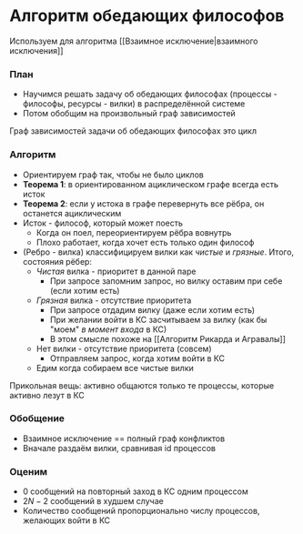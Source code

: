 # Алгоритм обедающих философов

Используем для алгоритма [[Взаимное исключение|взаимного исключения]]

### План
* Научимся решать задачу об обедающих философах (процессы - философы, ресурсы - вилки) в распределённой системе
* Потом обобщим на произвольный граф зависимостей

Граф зависимостей задачи об обедающих философах это цикл

### Алгоритм
* Ориентируем граф так, чтобы не было циклов
* **Теорема 1**: в ориентированном ациклическом графе всегда есть исток
* **Теорема 2**: если у истока в графе перевернуть все рёбра, он останется ациклическим
* Исток - философ, который может поесть
	* Когда он поел, переориентируем рёбра вовнутрь
	* Плохо работает, когда хочет есть только один философ
* (Ребро - вилка) классифицируем вилки как _чистые_ и _грязные_. Итого, состояния рёбер:
	* _Чистая_ вилка - приоритет в данной паре
		* При запросе запомним запрос, но вилку оставим при себе (если хотим есть)
	* _Грязная_ вилка - отсутствие приоритета
		* При запросе отдадим вилку (даже если хотим есть)
		* При желании войти в КС засчитываем за вилку (как бы "моем" *в момент входа* в КС)
		* В этом смысле похоже на [[Алгоритм Рикарда и Агравалы]]
	* Нет вилки - отсутствие приоритета (совсем)
		* Отправляем запрос, когда хотим войти в КС
	* Едим когда собираем все чистые вилки

Прикольная вещь: активно общаются только те процессы, которые активно лезут в КС

### Обобщение
* Взаимное исключение == полный граф конфликтов
* Вначале раздаём вилки, сравнивая id процессов

### Оценим
* 0 сообщений на повторный заход в КС одним процессом
* $2N - 2$ сообщений в худшем случае
* Количество сообщений пропорционально числу процессов, желающих войти в КС